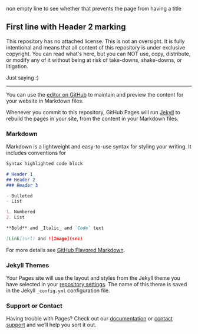 non empty line to see whether that prevents the page from having a title

## First line with Header 2 marking

This repository has no attached license. This is not an oversight. It is fully intentional and means that all content of this repository is under exclusive copyright. You can read what's here, but you can NOT use, copy, distribute, or modify any of it without being at risk of take-downs, shake-downs, or litigation.

Just saying :)

----

You can use the [editor on GitHub](https://github.com/marjanvenema/marjanvenema.github.io/edit/master/index.md) to maintain and preview the content for your website in Markdown files.

Whenever you commit to this repository, GitHub Pages will run [Jekyll](https://jekyllrb.com/) to rebuild the pages in your site, from the content in your Markdown files.

### Markdown

Markdown is a lightweight and easy-to-use syntax for styling your writing. It includes conventions for

```markdown
Syntax highlighted code block

# Header 1
## Header 2
### Header 3

- Bulleted
- List

1. Numbered
2. List

**Bold** and _Italic_ and `Code` text

[Link](url) and ![Image](src)
```

For more details see [GitHub Flavored Markdown](https://guides.github.com/features/mastering-markdown/).

### Jekyll Themes

Your Pages site will use the layout and styles from the Jekyll theme you have selected in your [repository settings](https://github.com/marjanvenema/marjanvenema.github.io/settings). The name of this theme is saved in the Jekyll `_config.yml` configuration file.

### Support or Contact

Having trouble with Pages? Check out our [documentation](https://help.github.com/categories/github-pages-basics/) or [contact support](https://github.com/contact) and we’ll help you sort it out.
